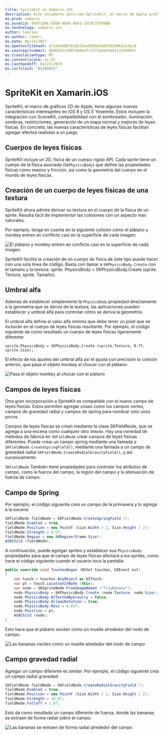 ```yaml
---
title: SpriteKit en Xamarin.iOS
description: Este documento describe SpriteKit, el marco de Apple gráficos 2D que se integra con SceneKit, incorpora física y la animación, incluye compatibilidad para la iluminación y sombreado y mucho más. SpriteKit se puede usar para crear juegos en 2D.
ms.prod: xamarin
ms.assetid: 93971DAE-ED6B-48A8-8E61-15C0C79786BB
ms.technology: xamarin-ios
author: lobrien
ms.author: laobri
ms.date: 06/14/2017
ms.openlocfilehash: ef1e9a98b76166f4ee5638d1ab9762896d1e3bc8
ms.sourcegitcommit: 4b402d1c508fa84e4fc3171a6e43b811323948fc
ms.translationtype: MT
ms.contentlocale: es-ES
ms.lasthandoff: 04/23/2019
ms.locfileid: "61293915"
---
```

# <a name="spritekit-in-xamarinios"></a>SpriteKit en Xamarin.iOS

SpriteKit, el marco de gráficos 2D de Apple, tiene algunas nuevas características interesantes en iOS 8 y OS X Yosemite. Estos incluyen la integración con SceneKit, compatibilidad con el sombreador, iluminación, sombras, restricciones, generación de un mapa normal y mejoras de leyes físicas. En concreto, las nuevas características de leyes físicas facilitan agregar efectos realistas a un juego.

## <a name="physics-bodies"></a>Cuerpos de leyes físicas

SpriteKit incluye un 2D, física de un cuerpo rígido API. Cada sprite tiene un cuerpo de la física asociada (`SKPhysicsBody`) que define las propiedades físicas como masivo y fricción, así como la geometría del cuerpo en el mundo de leyes físicas.

## <a name="creating-a-physics-body-from-a-texture"></a>Creación de un cuerpo de leyes físicas de una textura
SpriteKit ahora admite derivar su textura en el cuerpo de la física de un sprite. Resulta fácil de implementar las colisiones con un aspecto más naturales.

Por ejemplo, tenga en cuenta en la siguiente colisión cómo el plátano y monkey entren en conflicto casi en la superficie de cada imagen:
 
![](spritekit-images/image13.png "El plátano y monkey entren en conflicto casi en la superficie de cada imagen.")

SpriteKit facilita la creación de un cuerpo de física de este tipo puede hacer con una sola línea de código. Basta con llamar a `SKPhysicsBody.Create` con el tamaño y la textura: sprite. PhysicsBody = SKPhysicsBody.Create (sprite. Textura, sprite. Tamaño);

## <a name="alpha-threshold"></a>Umbral alfa

Además de establecer simplemente la `PhysicsBody` propiedad directamente a la geometría que se deriva de la textura, las aplicaciones pueden establecer y umbral alfa para controlar cómo se deriva la geometría. 

El umbral alfa define el valor alfa mínimo que debe tener un píxel que se incluirán en el cuerpo de leyes físicas resultante. Por ejemplo, el código siguiente da como resultado un cuerpo de leyes físicas ligeramente diferente:

```chsarp
sprite.PhysicsBody = SKPhysicsBody.Create (sprite.Texture, 0.7f, sprite.Size);
```

El efecto de los ajustes del umbral alfa así el ajusta con precisión la colisión anterior, que pasa el objeto monkey al chocar con el plátano:

![](spritekit-images/image14.png "Pasa el objeto monkey al chocar con el plátano")
 
## <a name="physics-fields"></a>Campos de leyes físicas

Otra gran incorporación a SpriteKit es compatible con el nuevo campo de leyes físicas. Estos permiten agregar cosas como los campos vortex, campos de gravedad radial y campos de spring para nombrar solo unos pocos.

Campos de leyes físicas se crean mediante la clase SKFieldNode, que se agrega a una escena como cualquier otro `SKNode`. Hay una variedad de métodos de fábrica en `SKFieldNode` crear campos de leyes físicas diferentes. Puede crear un campo spring mediante una llamada a `SKFieldNode.CreateSpringField()`, mediante una llamada a un campo de gravedad radial `SKFieldNode.CreateRadialGravityField()`, y así sucesivamente.

`SKFieldNode` También tiene propiedades para controlar los atributos de campo, como la fuerza del campo, la región del campo y la atenuación de fuerza de campo.

## <a name="spring-field"></a>Campo de Spring

Por ejemplo, el código siguiente crea un campo de la primavera y lo agrega a la escena:

```csharp
SKFieldNode fieldNode = SKFieldNode.CreateSpringField ();
fieldNode.Enabled = true;
fieldNode.Position = new PointF (Size.Width / 2, Size.Height / 2);
fieldNode.Strength = 0.5f;
fieldNode.Region = new SKRegion(Frame.Size);
AddChild (fieldNode);
```

A continuación, puede agregar sprites y establecer sus `PhysicsBody` propiedades para que el campo de leyes físicas afectará a los sprites, como hace el código siguiente cuando el usuario toca la pantalla:

```csharp
public override void TouchesBegan (NSSet touches, UIEvent evt)
{
    var touch = touches.AnyObject as UITouch;
    var pt = touch.LocationInNode (this);
    var node = SKSpriteNode.FromImageNamed ("TinyBanana");
    node.PhysicsBody = SKPhysicsBody.Create (node.Texture, node.Size);
    node.PhysicsBody.AffectedByGravity = false;
    node.PhysicsBody.AllowsRotation = true;
    node.PhysicsBody.Mass = 0.03f;
    node.Position = pt;
    AddChild (node);
}
```

Esto hace que el plátano oscilen como un muelle alrededor del nodo de campo:

![](spritekit-images/image15.png "Las bananas oscilen como un muelle alrededor del nodo de campo")
 
## <a name="radial-gravity-field"></a>Campo gravedad radial

Agregar un campo diferente es similar. Por ejemplo, el código siguiente crea un campo radial gravedad:

```csharp
SKFieldNode fieldNode = SKFieldNode.CreateRadialGravityField ();
fieldNode.Enabled = true;
fieldNode.Position = new PointF (Size.Width / 2, Size.Height / 2);
fieldNode.Strength = 10.0f;
fieldNode.Falloff = 1.0f;
```

Esto da como resultado un campo diferente de fuerza, donde las bananas se extraen de forma radial sobre el campo:

![](spritekit-images/image16.png "Las bananas se extraen de forma radial alrededor del campo")
